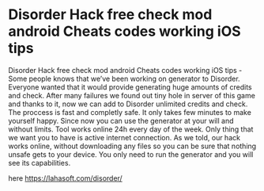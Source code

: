 # Disorder Hack free check mod android Cheats codes working iOS tips

Disorder Hack free check mod android Cheats codes working iOS tips - Some people knows that we’ve been working on generator to Disorder. Everyone wanted that it would provide generating huge amounts of credits and check. After many failures we found out tiny hole in server of this game and thanks to it, now we can add to Disorder unlimited credits and check. The proccess is fast and completly safe. It only takes few minutes to make yourself happy. Since now you can use the generator at your will and without limits. Tool works online 24h every day of the week. Only thing that we want you to have is active internet connection. As we told, our hack works online, without downloading any files so you can be sure that nothing unsafe gets to your device. You only need to run the generator and you will see its capabilities.

here https://lahasoft.com/disorder/


